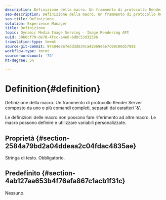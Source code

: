 ```yaml
---
description: Definizione della macro. Un frammento di protocollo Render Server composto da uno o più comandi completi, separati dai caratteri '&'.
seo-description: Definizione della macro. Un frammento di protocollo Render Server composto da uno o più comandi completi, separati dai caratteri '&'.
seo-title: Definizione
solution: Experience Manager
title: Definizione
topic: Dynamic Media Image Serving - Image Rendering API
uuid: 3860cf79-de70-4fcc-a4e8-6d9c53d32396
translation-type: tm+mt
source-git-commit: 97a84e8e7edd3d834ca42069eae7c09c00d57938
workflow-type: tm+mt
source-wordcount: '74'
ht-degree: 5%

---
```



# Definition{#definition}

Definizione della macro. Un frammento di protocollo Render Server composto da uno o più comandi completi, separati dai caratteri &#39;&amp;&#39;.

Le definizioni delle macro non possono fare riferimento ad altre macro. Le macro possono definire e utilizzare variabili personalizzate.

## Proprietà {#section-2584a79bd2a04ddeaa2c04fdac4835ae}

Stringa di testo. Obbligatorio.

## Predefinito {#section-4ab127aa653b4f76afa867c1acb1f31c}

Nessuno.
